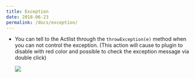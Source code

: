 ```yaml
---
title: Exception
date: 2018-06-23
permalink: /docs/exception/
---
```


* You can tell to the Actlist through the `throwException(e)` method when you can not control the exception. (This action will cause to plugin to disable with red color and possible to  check the exception message via double click)

  ![]({{site.url}}/img/how-to-throw-exception.png)